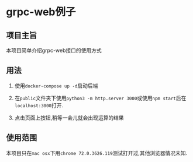 # grpc-web例子

## 项目主旨

本项目简单介绍grpc-web接口的使用方式

## 用法

1. 使用`docker-compose up -d`启动后端

2. 在`public`文件夹下使用`python3 -m http.server 3000`或使用`npm start`后在`localhost:3000`打开.
3. 点击页面上按钮,稍等一会儿就会出现运算的结果


## 使用范围

本项目只在`mac osx`下用`chrome 72.0.3626.119`测试打开过,其他浏览器情况未知.